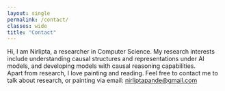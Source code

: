 ```yaml
---
layout: single
permalink: /contact/
classes: wide
title: "Contact"
---
```


<!-- <img align="right" src="/images/dp.jpg" alt="My Picture" width="200"/> -->
Hi, I am Nirlipta, a researcher in Computer Science. My research interests include understanding causal structures and representations under AI models, and developing models with causal reasoning capabilities.  
Apart from research, I love painting and reading.
Feel free to contact me to talk about research, or painting via email: [nirliptapande@gmail.com](mailto:nirliptapande@protonmail.com)